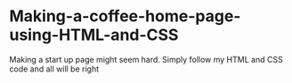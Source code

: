 # Making-a-coffee-home-page-using-HTML-and-CSS
Making a start up page might seem hard. Simply follow my HTML and CSS code and all will be right
